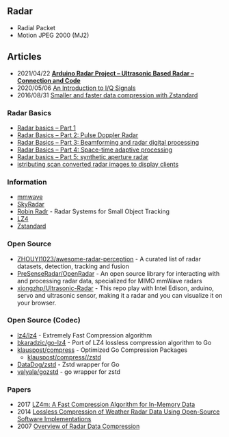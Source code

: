 ## Radar 
- Radial Packet
- Motion JPEG 2000 (MJ2)


## Articles
- 2021/04/22 [**Arduino Radar Project – Ultrasonic Based Radar – Connection and Code**](https://robu.in/arduino-radar-project-ultrasonic-based-radar-connection-and-code/)
- 2020/05/06 [An Introduction to I/Q Signals](https://www.skyradar.com/blog/an-introduction-to-i/q-signals)
- 2016/08/31 [Smaller and faster data compression with Zstandard](https://engineering.fb.com/2016/08/31/core-data/smaller-and-faster-data-compression-with-zstandard/)


### Radar Basics
- [Radar basics – Part 1](https://www.eetimes.com/radar-basics-part-1/)
- [Radar Basics – Part 2: Pulse Doppler Radar](https://www.eetimes.com/Radar-Basics---Part-2--Pulse-Doppler-Radar/)
- [Radar Basics – Part 3: Beamforming and radar digital processing](https://www.eetimes.com/radar-basics-part-3-beamforming-and-radar-digital-processing/)
- [Radar Basics – Part 4: Space-time adaptive processing](https://www.eetimes.com/radar-basics-part-4-space-time-adaptive-processing/)
- [Radar basics – Part 5: synthetic aperture radar](https://www.eetimes.com/radar-basics-part-5-synthetic-aperture-radar/)
- [istributing scan converted radar images to display clients](https://www.embedded.com/distributing-scan-converted-radar-images-to-display-clients/)


### Information
- [mmwave](https://openradar.readthedocs.io/en/latest/)
- [SkyRadar](https://www.skyradar.com/)
- [Robin Radr](https://www.robinradar.com/) - Radar Systems for Small Object Tracking
- [LZ4](https://lz4.github.io/lz4/)
- [Zstandard](https://facebook.github.io/zstd/)


### Open Source
- [ZHOUYI1023/awesome-radar-perception](https://github.com/ZHOUYI1023/awesome-radar-perception) - A curated list of radar datasets, detection, tracking and fusion
- [PreSenseRadar/OpenRadar](https://github.com/PreSenseRadar/OpenRadar) - An open source library for interacting with and processing radar data, specialized for MIMO mmWave radars
- [xiongzhp/Ultrasonic-Radar](https://github.com/xiongzhp/Ultrasonic-Radar) - This repo play with Intel Edison, arduino, servo and ultrasonic sensor, making it a radar and you can visualize it on your browser.


### Open Source (Codec)
- [lz4/lz4](https://github.com/lz4/lz4) - Extremely Fast Compression algorithm
- [bkaradzic/go-lz4](https://github.com/bkaradzic/go-lz4) - Port of LZ4 lossless compression algorithm to Go
- [klauspost/compress](https://github.com/klauspost/compress/) - Optimized Go Compression Packages
	- [klauspost/compress//zstd](https://github.com/klauspost/compress/tree/master/zstd) 
- [DataDog/zstd](https://github.com/DataDog/zstd) - Zstd wrapper for Go
- [valyala/gozstd](https://github.com/valyala/gozstd) - go wrapper for zstd




### Papers
- 2017 [LZ4m: A Fast Compression Algorithm for In-Memory Data](http://csl.snu.ac.kr/papers/icce17.pdf)
- 2014 [Lossless Compression of Weather Radar Data Using Open-Source Software Implementations](http://www.ece.uah.edu/~dwpan/papers/WaRH2014.pdf)
- 2007 [Overview of Radar Data Compression](http://www.cimms.ou.edu/~lakshman/Papers/radarcompression.pdf)



